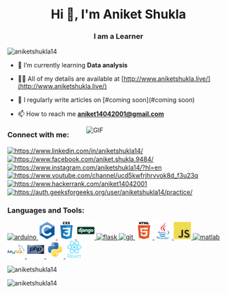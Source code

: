 <h1 align="center">Hi 👋, I'm Aniket Shukla</h1>
<h3 align="center">I am a Learner</h3>

<p align="left"> <img src="https://komarev.com/ghpvc/?username=aniketshukla14&label=Profile%20views&color=0e75b6&style=flat" alt="aniketshukla14" /> </p>

- 🌱 I’m currently learning **Data analysis**

- 👨‍💻 All of my details are available at [http://www.aniketshukla.live/](http://www.aniketshukla.live/)

- 📝 I regularly write articles on [#coming soon](#coming soon)

- 📫 How to reach me **aniket14042001@gmail.com**

<!--- 📄 Know about my experiences [#resume Getting ready](#resume Getting ready)-->

  <!--⚡ Fun fact **one million earth can fit inside a sun**-->
  <img align="right" alt="GIF" src="https://media.giphy.com/media/SWoSkN6DxTszqIKEqv/giphy.gif" width="325" top=125px/>
  
 
<h3 align="left">Connect with me:</h3>
<p align="left">
<a href="https://linkedin.com/in/https://www.linkedin.com/in/aniketshukla14/" target="blank"><img align="center" src="https://raw.githubusercontent.com/rahuldkjain/github-profile-readme-generator/master/src/images/icons/Social/linked-in-alt.svg" alt="https://www.linkedin.com/in/aniketshukla14/" height="30" width="40" /></a>
<a href="https://fb.com/https://www.facebook.com/aniket.shukla.9484/" target="blank"><img align="center" src="https://raw.githubusercontent.com/rahuldkjain/github-profile-readme-generator/master/src/images/icons/Social/facebook.svg" alt="https://www.facebook.com/aniket.shukla.9484/" height="30" width="40" /></a>
<a href="https://instagram.com/https://www.instagram.com/aniketshukla14/?hl=en" target="blank"><img align="center" src="https://raw.githubusercontent.com/rahuldkjain/github-profile-readme-generator/master/src/images/icons/Social/instagram.svg" alt="https://www.instagram.com/aniketshukla14/?hl=en" height="30" width="40" /></a>
<a href="https://www.youtube.com/c/https://www.youtube.com/channel/ucd5kwfrjhrvvok8d_f3u23q" target="blank"><img align="center" src="https://raw.githubusercontent.com/rahuldkjain/github-profile-readme-generator/master/src/images/icons/Social/youtube.svg" alt="https://www.youtube.com/channel/ucd5kwfrjhrvvok8d_f3u23q" height="30" width="40" /></a>
<a href="https://www.hackerrank.com/https://www.hackerrank.com/aniket14042001" target="blank"><img align="center" src="https://raw.githubusercontent.com/rahuldkjain/github-profile-readme-generator/master/src/images/icons/Social/hackerrank.svg" alt="https://www.hackerrank.com/aniket14042001" height="30" width="40" /></a>
<a href="https://auth.geeksforgeeks.org/user/https://auth.geeksforgeeks.org/user/aniketshukla14/practice/" target="blank"><img align="center" src="https://raw.githubusercontent.com/rahuldkjain/github-profile-readme-generator/master/src/images/icons/Social/geeks-for-geeks.svg" alt="https://auth.geeksforgeeks.org/user/aniketshukla14/practice/" height="30" width="40" /></a>
</p>

<h3 align="left">Languages and Tools:</h3>
<p align="left"> <a href="https://www.arduino.cc/" target="_blank"> <img src="https://cdn.worldvectorlogo.com/logos/arduino-1.svg" alt="arduino" width="40" height="40"/> </a> <a href="https://www.cprogramming.com/" target="_blank"> <img src="https://raw.githubusercontent.com/devicons/devicon/master/icons/c/c-original.svg" alt="c" width="40" height="40"/> </a> <a href="https://www.w3schools.com/css/" target="_blank"> <img src="https://raw.githubusercontent.com/devicons/devicon/master/icons/css3/css3-original-wordmark.svg" alt="css3" width="40" height="40"/> </a> <a href="https://www.djangoproject.com/" target="_blank"> <img src="https://raw.githubusercontent.com/devicons/devicon/master/icons/django/django-original.svg" alt="django" width="40" height="40"/> </a> <a href="https://flask.palletsprojects.com/" target="_blank"> <img src="https://www.vectorlogo.zone/logos/pocoo_flask/pocoo_flask-icon.svg" alt="flask" width="40" height="40"/> </a> <a href="https://git-scm.com/" target="_blank"> <img src="https://www.vectorlogo.zone/logos/git-scm/git-scm-icon.svg" alt="git" width="40" height="40"/> </a> <a href="https://www.w3.org/html/" target="_blank"> <img src="https://raw.githubusercontent.com/devicons/devicon/master/icons/html5/html5-original-wordmark.svg" alt="html5" width="40" height="40"/> </a> <a href="https://www.java.com" target="_blank"> <img src="https://raw.githubusercontent.com/devicons/devicon/master/icons/java/java-original.svg" alt="java" width="40" height="40"/> </a> <a href="https://developer.mozilla.org/en-US/docs/Web/JavaScript" target="_blank"> <img src="https://raw.githubusercontent.com/devicons/devicon/master/icons/javascript/javascript-original.svg" alt="javascript" width="40" height="40"/> </a> <a href="https://www.mathworks.com/" target="_blank"> <img src="https://upload.wikimedia.org/wikipedia/commons/2/21/Matlab_Logo.png" alt="matlab" width="40" height="40"/> </a> <a href="https://www.mysql.com/" target="_blank"> <img src="https://raw.githubusercontent.com/devicons/devicon/master/icons/mysql/mysql-original-wordmark.svg" alt="mysql" width="40" height="40"/> </a> <a href="https://www.php.net" target="_blank"> <img src="https://raw.githubusercontent.com/devicons/devicon/master/icons/php/php-original.svg" alt="php" width="40" height="40"/> </a> <a href="https://www.python.org" target="_blank">  <img src="https://raw.githubusercontent.com/devicons/devicon/master/icons/python/python-original.svg" alt="python" width="40" height="40"/> </a> <a href="https://reactjs.org/" target="_blank"> <img src="https://raw.githubusercontent.com/devicons/devicon/master/icons/react/react-original-wordmark.svg" alt="react" width="40" height="40"/> </a> </p>

<p><img align="left" src="https://github-readme-stats.vercel.app/api/top-langs?username=aniketshukla14&show_icons=true&locale=en&layout=compact" alt="aniketshukla14" /></p>
  <br>
  <p><img align="left" src="https://github-readme-stats.vercel.app/api?username=aniketshukla14&show_icons=true&locale=en" alt="aniketshukla14" /></p>
